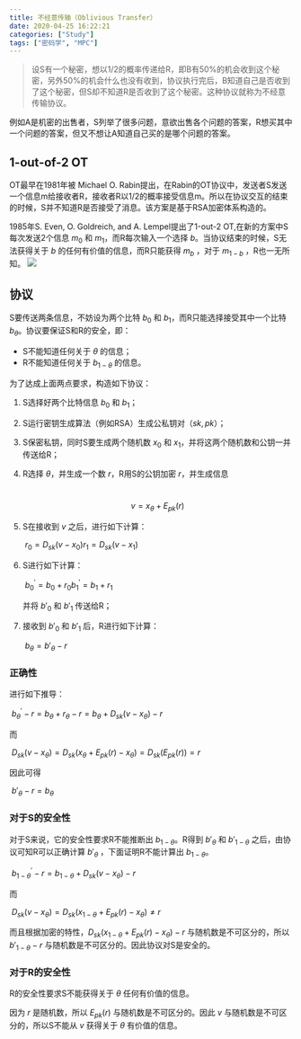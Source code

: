 ```yaml
---
title: 不经意传输（Oblivious Transfer）
date: 2020-04-25 16:22:21
categories: ["Study"]
tags: ["密码学", "MPC"]
---
```


> 设S有一个秘密，想以1/2的概率传递给R，即B有50%的机会收到这个秘密，另外50%的机会什么也没有收到，协议执行完后，B知道自己是否收到了这个秘密，但S却不知道R是否收到了这个秘密。这种协议就称为不经意传输协议。



​		例如A是机密的出售者，S列举了很多问题，意欲出售各个问题的答案，R想买其中一个问题的答案，但又不想让A知道自己买的是哪个问题的答案。



## 1-out-of-2 OT

OT最早在1981年被 Michael O. Rabin提出，在Rabin的OT协议中，发送者S发送一个信息m给接收者R，接收者R以1/2的概率接受信息m。所以在协议交互的结束的时候，S并不知道R是否接受了消息。该方案是基于RSA加密体系构造的。

1985年S. Even, O. Goldreich, and A. Lempel提出了1-out-2 OT,在新的方案中S每次发送2个信息 $m_0$ 和 $m_1$，而R每次输入一个选择 $b$。当协议结束的时候，S无法获得关于 $b$ 的任何有价值的信息，而R只能获得 $m_b$ ，对于 $m_{1-b}$ ，R也一无所知。
![](https://images.yingwai.top/picgo/OTf1.png)

## 协议

S要传送两条信息，不妨设为两个比特 $b_0$ 和 $b_1$，而R只能选择接受其中一个比特 $b_{\theta}$。协议要保证S和R的安全，即：

* S不能知道任何关于 $\theta$ 的信息；
* R不能知道任何关于 $b_{1-\theta}$ 的信息。

为了达成上面两点要求，构造如下协议：

1. S选择好两个比特信息 $b_0$ 和 $b_1$；

2. S运行密钥生成算法（例如RSA）生成公私钥对（$sk,pk$）；

3. S保密私钥，同时S要生成两个随机数 $x_0$ 和 $x_1$，并将这两个随机数和公钥一并传送给R；

4. R选择 $\theta$，并生成一个数 $r$，R用S的公钥加密 $r$，并生成信息

   ​								$$v =x_{\theta}+E_{pk}(r)$$

5. S在接收到 $v$ 之后，进行如下计算：

   ​								$r_{0}=D_{s k}\left(v-x_{0}\right)$
   ​								$r_{1}=D_{s k}\left(v-x_{1}\right)$

6. S进行如下计算：

   ​								$b_{0}^{\prime}=b_{0}+r_{0}$
   ​								$b_{1}^{\prime}=b_{1}+r_{1}$

   并将 $b'_0$ 和 $b'_1$ 传送给R；

7. 接收到 $b'_0$ 和 $b'_1$ 后，R进行如下计算：

   ​								$b_\theta = b'_\theta - r$



### 正确性

进行如下推导：

​								$b_{\theta}^{\prime}-r=b_{\theta}+r_{\theta}-r=b_{\theta}+D_{s k}\left(v-x_{\theta}\right)-r$

而

​						$D_{s k}(v-x_\theta)=D_{s k}\left(x_\theta+E_{p k}(r)-x_{\theta}\right)=D_{s k}\left(E_{p k}(r)\right)=r$

因此可得

​											$b'_\theta - r = b_\theta$



### 对于S的安全性

对于S来说，它的安全性要求R不能推断出 $b_{1-\theta}$。R得到 $b'_\theta$ 和 $b'_{1-\theta}$ 之后，由协议可知R可以正确计算 $b'_\theta$ ，下面证明R不能计算出 $b_{1-\theta}$。

​						$b_{1-\theta}^{\prime}-r=b_{1-\theta}+D_{s k}\left(v-x_{\theta}\right)-r$

而

​					$D_{s k}\left(v-x_{\theta}\right)=D_{s k}\left(x_{1-\theta}+E_{p k}(r)-x_{\theta}\right) \neq r$

而且根据加密的特性，$D_{s k}\left(x_{1-\theta}+E_{p k}(r)-x_{\theta}\right)-r$ 与随机数是不可区分的，所以 $b'_{1-\theta}-r$ 与随机数是不可区分的。因此协议对S是安全的。



### 对于R的安全性

R的安全性要求S不能获得关于 $\theta$ 任何有价值的信息。

因为 $r$ 是随机数，所以 $E_{pk}(r)$ 与随机数是不可区分的。因此 $v$ 与随机数是不可区分的，所以S不能从 $v$ 获得关于 $\theta$ 有价值的信息。

